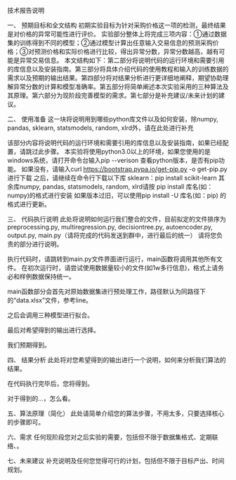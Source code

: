 技术报告说明

一、	预期目标和全文结构
初期实验目标为针对采购价格这一项的检测，最终结果是对价格的异常可能性进行评价。
实验部分整体上将完成三项内容：①通过数据集的训练得到不同的模型；②通过模型计算出任意输入交易信息的预测采购价格；③对预测价格和实际价格进行比较，得出异常分数，异常分数越高，越有可能是异常交易信息。
	本文结构如下：第二部分将说明代码的运行环境和需要引用的库信息以及安装指南。第三部分将具体介绍代码的使用教程和输入的训练数据的需求以及预期的输出结果。第四部分将对结果分析进行更详细地阐释，期望协助理解异常分数的计算和模型准确率。第五部分将简单阐述本次实验采用的三种算法及其原理。第六部分为现阶段完善模型的需求。第七部分是补充建议/未来计划的建议。

二、	使用准备
这一块将说明用到哪些python库文件以及如何安装，除numpy, pandas, sklearn, statsmodels, random, xlrd外，请在此处进行补充

该部分内容将说明代码的运行环境和需要引用的库信息以及安装指南，如果已经配置，请跳过此步骤。
本实验将使用python3.0以上的环境，如果您使用的是windows系统，请打开命令台输入pip --verison 查看python版本，是否有pip功能。
如果没有，请输入curl https://bootstrap.pypa.io/get-pip.py -o get-pip.py 进行下载
之后，请继续在命令行下载以下库
sklearn：pip install scikit-learn
其余库numpy, pandas, statsmodels, random, xlrd请按 pip install 库名(如：numpy)的格式进行安装
如果版本过旧，可以使用pip install -U 库名(如：pip) 的格式进行更新。



三、	代码执行说明
此处将说明如何运行我们整合的文件，目前拟定的文件排序为preprocessing.py, multiregression.py, decisiontree.py, autoencoder.py, output.py, main.py（请将完成的代码发送到群中，进行最后的统一）
请将您负责的部分进行说明。

执行代码时，请跳转到main.py文件界面进行运行，main函数将调用其他所有文件。
在初次运行时，请尝试使用数据量较小的文件(如1w多行信息)，格式上请务必和样例数据保持统一。

main函数部分会首先对原始数据集进行预处理工作，路径默认为同路径下的“data.xlsx”文件，参考line。

之后会调用三种模型进行拟合。

最后对希望得到的输出进行选择。

我们预期得到。

四、	结果分析
此处将对您希望得到的输出进行一个说明，如何来分析我们算法的结果。

在代码执行完毕后，您将得到。

对于得到的...，怎么看。


五、算法原理（简化）
	此处请简单介绍您的算法步骤，不用太多，只要选择核心的步骤即可。




六、需求
	任何现阶段您对之后实验的需要，包括但不限于数据集格式、定期联络、。

七、未来建议
	补充说明及任何您觉得可行的计划，包括但不限于目标产出、时间规划。

